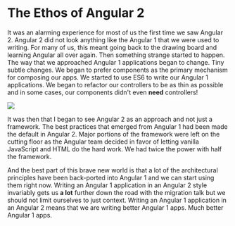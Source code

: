 # The Ethos of Angular 2

It was an alarming experience for most of us the first time we saw Angular 2. Angular 2 did not look anything like the Angular 1 that we were used to writing. For many of us, this meant going back to the drawing board and learning Angular all over again. Then something strange started to happen. The way that we approached Angular 1 applications began to change. Tiny subtle changes. We began to prefer components as the primary mechanism for composing our apps. We started to use ES6 to write our Angular 1 applications. We began to refactor our controllers to be as thin as possible and in some cases, our components didn't even **need** controllers!

![](http://onehungrymind-45fd.kxcdn.com/books/angular2-breakdown.png)

It was then that I began to see Angular 2 as an approach and not just a framework. The best practices that emerged from Angular 1 had been made the default in Angular 2. Major portions of the framework were left on the cutting floor as the Angular team decided in favor of letting vanilla JavaScript and HTML do the hard work. We had twice the power with half the framework.

And the best part of this brave new world is that a lot of the architectural principles have been back-ported into Angular 1 and we can start using them right now. Writing an Angular 1 application in an Angular 2 style invariably gets us **a lot** further down the road with the migration talk but we should not limit ourselves to just context. Writing an Angular 1 application in an Angular 2 means that we are writing better Angular 1 apps. Much better Angular 1 apps. 